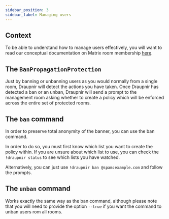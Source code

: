 ```yaml
---
sidebar_position: 3
sidebar_label: Managing users
---
```


<!--
SPDX-FileCopyrightText: 2024 Gnuxie <Gnuxie@protonmail.com>

SPDX-License-Identifier: CC-BY-SA-4.0
-->

## Context

To be able to understand how to manage users effectively, you will want
to read our conceptual documentation on Matrix room membership [here](../concepts/room-membership.md).

## The `BanPropagationProtection`

Just by banning or unbanning users as you would normally from a single room,
Draupnir will detect the actions you have taken. Once Draupnir has detected
a ban or an unban, Draupnir will send a prompt to the management room asking
whether to create a policy which will be enforced across the entire set
of protected rooms.

## The `ban` command

In order to preserve total anonymity of the banner, you can use the ban command.

In order to do so, you must first know which list you want to create the policy
within. If you are unsure about which list to use, you can check the
`!draupnir status` to see which lists you have watched.

Alternatively, you can just use `!draupnir ban @spam:example.com` and follow
the prompts.

## The `unban` command

Works exactly the same way as the ban command, although please note that
you will need to provide the option `--true` if you want the command
to unban users rom all rooms.
